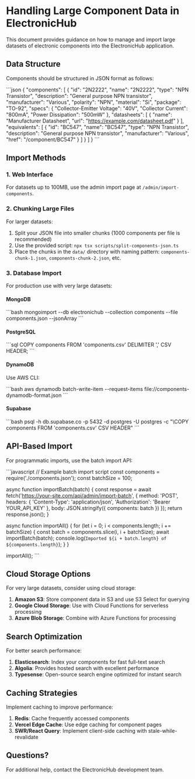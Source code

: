 # Handling Large Component Data in ElectronicHub

This document provides guidance on how to manage and import large datasets of electronic components into the ElectronicHub application.

## Data Structure

Components should be structured in JSON format as follows:

\`\`\`json
{
  "components": [
    {
      "id": "2N2222",
      "name": "2N2222",
      "type": "NPN Transistor",
      "description": "General purpose NPN transistor",
      "manufacturer": "Various",
      "polarity": "NPN",
      "material": "Si",
      "package": "TO-92",
      "specs": {
        "Collector-Emitter Voltage": "40V",
        "Collector Current": "800mA",
        "Power Dissipation": "500mW"
      },
      "datasheets": [
        {
          "name": "Manufacturer Datasheet",
          "url": "https://example.com/datasheet.pdf"
        }
      ],
      "equivalents": [
        {
          "id": "BC547",
          "name": "BC547",
          "type": "NPN Transistor",
          "description": "General purpose NPN transistor",
          "manufacturer": "Various",
          "href": "/component/BC547"
        }
      ]
    }
  ]
}
\`\`\`

## Import Methods

### 1. Web Interface

For datasets up to 100MB, use the admin import page at `/admin/import-components`.

### 2. Chunking Large Files

For larger datasets:

1. Split your JSON file into smaller chunks (1000 components per file is recommended)
2. Use the provided script: `npx tsx scripts/split-components-json.ts`
3. Place the chunks in the `data/` directory with naming pattern: `components-chunk-1.json`, `components-chunk-2.json`, etc.

### 3. Database Import

For production use with very large datasets:

#### MongoDB

\`\`\`bash
mongoimport --db electronichub --collection components --file components.json --jsonArray
\`\`\`

#### PostgreSQL

\`\`\`sql
COPY components FROM 'components.csv' DELIMITER ',' CSV HEADER;
\`\`\`

#### DynamoDB

Use AWS CLI:

\`\`\`bash
aws dynamodb batch-write-item --request-items file://components-dynamodb-format.json
\`\`\`

#### Supabase

\`\`\`bash
psql -h db.supabase.co -p 5432 -d postgres -U postgres -c "\COPY components FROM 'components.csv' CSV HEADER"
\`\`\`

## API-Based Import

For programmatic imports, use the batch import API:

\`\`\`javascript
// Example batch import script
const components = require('./components.json');
const batchSize = 100;

async function importBatch(batch) {
  const response = await fetch('https://your-site.com/api/admin/import-batch', {
    method: 'POST',
    headers: { 
      'Content-Type': 'application/json',
      'Authorization': 'Bearer YOUR_API_KEY'
    },
    body: JSON.stringify({ components: batch })
  });
  return response.json();
}

async function importAll() {
  for (let i = 0; i < components.length; i += batchSize) {
    const batch = components.slice(i, i + batchSize);
    await importBatch(batch);
    console.log(`Imported ${i + batch.length} of ${components.length}`);
  }
}

importAll();
\`\`\`

## Cloud Storage Options

For very large datasets, consider using cloud storage:

1. **Amazon S3**: Store component data in S3 and use S3 Select for querying
2. **Google Cloud Storage**: Use with Cloud Functions for serverless processing
3. **Azure Blob Storage**: Combine with Azure Functions for processing

## Search Optimization

For better search performance:

1. **Elasticsearch**: Index your components for fast full-text search
2. **Algolia**: Provides hosted search with excellent performance
3. **Typesense**: Open-source search engine optimized for instant search

## Caching Strategies

Implement caching to improve performance:

1. **Redis**: Cache frequently accessed components
2. **Vercel Edge Cache**: Use edge caching for component pages
3. **SWR/React Query**: Implement client-side caching with stale-while-revalidate

## Questions?

For additional help, contact the ElectronicHub development team.
